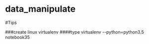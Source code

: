 # data_manipulate

#Tips 

###create linux virtualenv
####type
virtualenv --python=python3.5 notebook35
